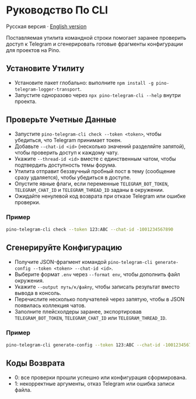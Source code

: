﻿# Руководство По CLI

Русская версия · [English version](cli.en.md)

Поставляемая утилита командной строки помогает заранее проверить доступ к Telegram и сгенерировать готовые фрагменты конфигурации для проектов на Pino.

## Установите Утилиту

- Установите пакет глобально: выполните `npm install -g pino-telegram-logger-transport`.
- Запустите одноразово через `npx pino-telegram-cli --help` внутри проекта.

## Проверьте Учетные Данные

- Запустите `pino-telegram-cli check --token <token>`, чтобы убедиться, что Telegram принимает токен.
- Добавьте `--chat-id <id>` (несколько значений разделяйте запятой), чтобы проверить доступ к каждому чату.
- Укажите `--thread-id <id>` вместе с единственным чатом, чтобы подтвердить доступность темы форума.
- Утилита отправит беззвучный пробный пост в тему (сообщение сразу удаляется), чтобы убедиться в доступе.
- Опустите явные флаги, если переменные `TELEGRAM_BOT_TOKEN`, `TELEGRAM_CHAT_ID` и `TELEGRAM_THREAD_ID` заданы в окружении.
- Ожидайте ненулевой код возврата при отказе Telegram или ошибке проверки.

### Пример

```bash
pino-telegram-cli check --token 123:ABC --chat-id -1001234567890
```

## Сгенерируйте Конфигурацию

- Получите JSON-фрагмент командой `pino-telegram-cli generate-config --token <token> --chat-id <id>`.
- Выберите формат `.env` через `--format env`, чтобы дополнить файл окружения.
- Укажите `--output путь/к/файлу`, чтобы записать результат вместо вывода в консоль.
- Перечислите несколько получателей через запятую, чтобы в JSON появилась коллекция чатов.
- Заполните плейсхолдеры заранее, экспортировав `TELEGRAM_BOT_TOKEN`, `TELEGRAM_CHAT_ID` или `TELEGRAM_THREAD_ID`.

### Пример

```bash
pino-telegram-cli generate-config --token 123:ABC --chat-id -1001234567890 --format env --output .env.telegram
```

## Коды Возврата

- 0: все проверки прошли успешно или конфигурация сформирована.
- 1: некорректные аргументы, отказ Telegram или ошибка записи файла.
